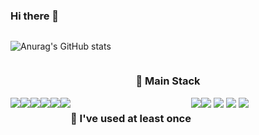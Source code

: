 ### Hi there 👋



<div align="center" style="display:flex">
    
![Anurag's GitHub stats](https://github-readme-stats.vercel.app/api?username=player31-kks&show_icons=true&count_private=true&theme=nightowl&hide=prs,issues)

</div>


<h3 align=center>🎇 Main Stack</h3>
<div align=center style="display:flex">
    <img src="https://img.shields.io/badge/TypeScript-3178C6?style=flat-square&logo=TypeScript&logoColor=white"/>
    <img src="https://img.shields.io/badge/JavaScript-F7DF1E?style=flat-square&logo=JavaScript&logoColor=white"/>
    <img src="https://img.shields.io/badge/Node.js-339933?style=flat-square&logo=Node.js&logoColor=white"/>
    <img src="https://img.shields.io/badge/MongoDB-47A248?style=flat-square&logo=MongoDB&logoColor=white"/>
    <img src="https://img.shields.io/badge/Git-F05032?style=flat-square&logo=Git&logoColor=white"/>
    <img src="https://img.shields.io/badge/Python-3776AB?style=flat-square&logo=Python&logoColor=white"/>
    <h3>  🙋 I've used at least once  </h3>
    <img src="https://img.shields.io/badge/Flask-000000?style=flat-square&logo=Flask&logoColor=white"/>
    <img src="https://img.shields.io/badge/Java-#007396?style=flat-square&logo=Spring&logoColor=white"/></a>&nbsp
    <img src="https://img.shields.io/badge/SpringBoot-6DB33F?style=flat-square&logo=Spring&logoColor=white"/></a>&nbsp
    <img src="https://img.shields.io/badge/Mysql-E6B91E?style=flat-square&logo=MySql&logoColor=white"/></a>&nbsp 
    <img src="https://img.shields.io/badge/aws-333664?style=flat-square&logo=amazon-aws&logoColor=white"/></a>&nbsp 
</div>


